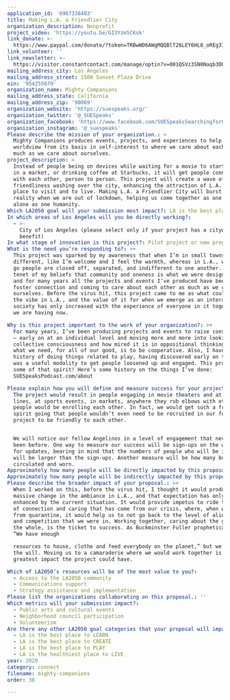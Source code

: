 ```yaml
---
application_id: '6967338403'
title: Making L.A. a Friendlier City
organization_description: Nonprofit
project_video: 'https://youtu.be/GI3Yzm5CKsk'
link_donate: >-
  https://www.paypal.com/donate/?token=TRBwWD6AWgMQQBlT26LEY6HL8_oREg3Io2iq99DzOGXaKPamVVAcN0QVnOWcCIP6y4VonW&country.x=US&locale.x=US
link_volunteer: ''
link_newsletter: >-
  https://visitor.constantcontact.com/manage/optin?v=001QSVz3SN0Naqb3DOueVPu2y8chQ5SkaaL
mailing_address_city: Los Angeles
mailing_address_street: 1500 Sunset Plaza Drive
ein: '954255679'
organization_name: Mighty Companions
mailing_address_state: California
mailing_address_zip: '90069'
organization_website: 'https://suespeaks.org/'
organization_twitter: '@_SUESpeaks'
organization_facebook: 'https://www.facebook.com/SUESpeaksSearchingforUnityinEverything/'
organization_instagram: '@_suespeaks'
Please describe the mission of your organization.: >
  Mighty Companions produces events, projects, and experiences to help shift our
  worldview from its basis in self-interest to where we care about each other as
  much as we care about ourselves.
project_description: >
  Instead of people being on devices while waiting for a movie to start, on line
  in a market, or drinking coffee at Starbucks, it will get people connecting
  with each other, person to person. This project will create a wave of
  friendliness washing over the city, enhancing the attraction of L.A. as a
  place to visit and to live. Making L.A. a Friendlier City will burst into
  reality when we are out of lockdown, helping us come together as one city let
  alone as one humanity.
Which LA2050 goal will your submission most impact?: LA is the best place to CONNECT
In which areas of Los Angeles will you be directly working?:
  - >-
    City of Los Angeles (please select only if your project has a citywide
    benefit)
In what stage of innovation is this project?: Pilot project or new program (testing or implementing a new idea)
What is the need you’re responding to?: >+
  This project was sparked by my awareness that when I’m in small towns it feels
  different, like I’m welcome and I feel the warmth, whereas in L.A., wherever I
  go people are closed off, separated, and indifferent to one another. It’s a
  tenet of my beliefs that community and oneness is what we were designed for
  and for many years all the projects and events I‘ve produced have been to
  foster connection and coming to care about each other as much as we care about
  ourselves. Before the virus hit, this project came to me as what could change
  the vibe in L.A., and the value of it for when we emerge as an interactive
  society has only increased with the experience of everyone in it together that
  we are having now.

Why is this project important to the work of your organization?: >+
  For many years, I’ve been producing projects and events to raise consciousness
  – early on at an individual level and moving more and more into looking at the
  collective consciousness and how mired it is in oppositional thinking where
  what we need, for all of our good, is to be cooperative. Also, I have a
  history of doing things related to play, having discovered early on that it
  was a useful modality to get people loosened up and engaged. This project has
  some of that spirit! Here’s some history on the things I’ve done:
  SUESpeaksPodcast.com/about

Please explain how you will define and measure success for your project.: >
  The project would result in people engaging in movie theaters and at plays, on
  lines, at sports events, in markets, anywhere they rub elbows with others,
  people would be enrolling each other. In fact, we would get such a friendly
  spirit going that people wouldn’t even need to be recruited in our formal
  project to be friendly to each other. 


  We will notice our fellow Angelinos in a level of engagement that never has
  been before. One way to measure our success will be sign-ups on the website
  for updates, bearing in mind that the numbers of people who will be involved
  will be larger than the sign-ups. Another measure will be how many buttons get
  circulated and worn.
Approximately how many people will be directly impacted by this proposal?: '4000000'
Approximately how many people will be indirectly impacted by this proposal?: '320000000'
Please describe the broader impact of your proposal.: >+
  When I worked on this, before the virus hit, I thought it would produce
  massive change in the ambiance in L.A., and that expectation has only been
  enhanced by the current situation. It would provide impetus to ride the wave
  of connection and caring that has come from our crisis, where, when we emerge
  from quarantine, it would help us to not go back to the level of alienation
  and competition that we were in. Working together, caring about the good of
  the whole, is the ticket to success. As Buckminster Fuller prophetically said,
  “We have enough

  resources to house, clothe and feed everybody on the planet,” but we just lack
  the will. Moving us to a camaraderie where we would work together is the
  greatest impact the project could have.

Which of LA2050’s resources will be of the most value to you?:
  - Access to the LA2050 community
  - Communications support
  - Strategy assistance and implementation
Please list the organizations collaborating on this proposal.: ''
Which metrics will your submission impact?:
  - Public arts and cultural events
  - Neighborhood council participation
  - Volunteerism
Are there any other LA2050 goal categories that your proposal will impact?:
  - LA is the best place to LEARN
  - LA is the best place to CREATE
  - LA is the best place to PLAY
  - LA is the healthiest place to LIVE
year: 2020
category: connect
filename: mighty-companions
order: 38

---
```

